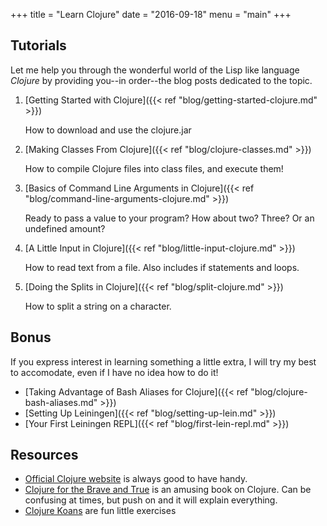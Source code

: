 +++
title = "Learn Clojure"
date = "2016-09-18"
menu = "main"
+++

## Tutorials

Let me help you through the wonderful world of the Lisp like language *Clojure* by providing you--in order--the blog posts dedicated to the topic.

 1. [Getting Started with Clojure]({{< ref "blog/getting-started-clojure.md" >}})
    
    How to download and use the clojure.jar
    
 2. [Making Classes From Clojure]({{< ref "blog/clojure-classes.md" >}})

    How to compile Clojure files into class files, and execute them!
    
 3. [Basics of Command Line Arguments in Clojure]({{< ref "blog/command-line-arguments-clojure.md" >}})
 
    Ready to pass a value to your program? How about two? Three? Or an undefined amount? 
    
 4. [A Little Input in Clojure]({{< ref "blog/little-input-clojure.md" >}})

    How to read text from a file. Also includes if statements and loops.
    
 3. [Doing the Splits in Clojure]({{< ref "blog/split-clojure.md" >}})

    How to split a string on a character.
    
## Bonus

If you express interest in learning something a little extra, I will try my best to accomodate, even if I have no idea how to do it!

* [Taking Advantage of Bash Aliases for Clojure]({{< ref "blog/clojure-bash-aliases.md" >}})
* [Setting Up Leiningen]({{< ref "blog/setting-up-lein.md" >}})
* [Your First Leiningen REPL]({{< ref "blog/first-lein-repl.md" >}})

## Resources

* [Official Clojure website](https://clojure.org) is always good to have handy.
* [Clojure for the Brave and True](http://www.braveclojure.com/clojure-for-the-brave-and-true/) is an amusing book on Clojure. Can be confusing at times, but push on and it will explain everything.
* [Clojure Koans](http://clojurekoans.com/) are fun little exercises